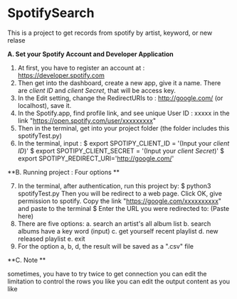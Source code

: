 # SpotifySearch
This is a project to get records from spotify by artist, keyword, or new relase

**A. Set your Spotify Account and Developer Application**

1. At first, you have to register an account at : https://developer.spotify.com
2. Then get into the dashboard, create a new app, give it a name. There are *client ID* and *client Secret*, that will be access key.
3. In the Edit setting, change the RedirectURIs to : http://google.com/ (or localhost), save it.
4. In the Spotify.app, find profile link, and see unique User ID : xxxxx in the link "https://open.spotify.com/user/xxxxxxxxx"
5. Then in the terminal, get into your project folder (the folder includes this spotifyTest.py)
6. In the terminal, input :
        $ export SPOTIPY_CLIENT_ID = '(Input your *client ID*)'
        $ export SPOTIPY_CLIENT_SECRET = '(Input your *client Secret*)'
        $ export SPOTIPY_REDIRECT_URI='http://google.com/'

**B. Running project : Four options **

7. In the terminal, after authentication, run this project by:
        $ python3 spotifyTest.py
   Then you will be redirect to a web page.
   Click OK, give permission to spotify.
   Copy the link "https://google.com/xxxxxxxxxx" and paste to the terminal
        $ Enter the URL you were redirected to: (Paste here)
8. There are five options:
    a. search an artist's all album list
    b. search albums have a key word (input)
    c. get yourself recent playlist
    d. new released playlist
    e. exit 
9. For the option a, b, d, the result will be saved as a ".csv" file

**C. Note **

sometimes, you have to try twice to get connection
you can edit the limitation to control the rows you like
you can edit the output content as you like
